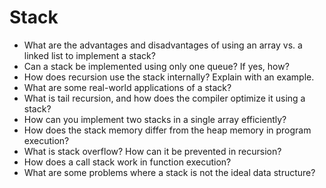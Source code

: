 # Stack
- What are the advantages and disadvantages of using an array vs. a linked list to implement a stack?
- Can a stack be implemented using only one queue? If yes, how?
- How does recursion use the stack internally? Explain with an example.
- What are some real-world applications of a stack?
- What is tail recursion, and how does the compiler optimize it using a stack?
- How can you implement two stacks in a single array efficiently?
- How does the stack memory differ from the heap memory in program execution?
- What is stack overflow? How can it be prevented in recursion?
- How does a call stack work in function execution?
- What are some problems where a stack is not the ideal data structure?
